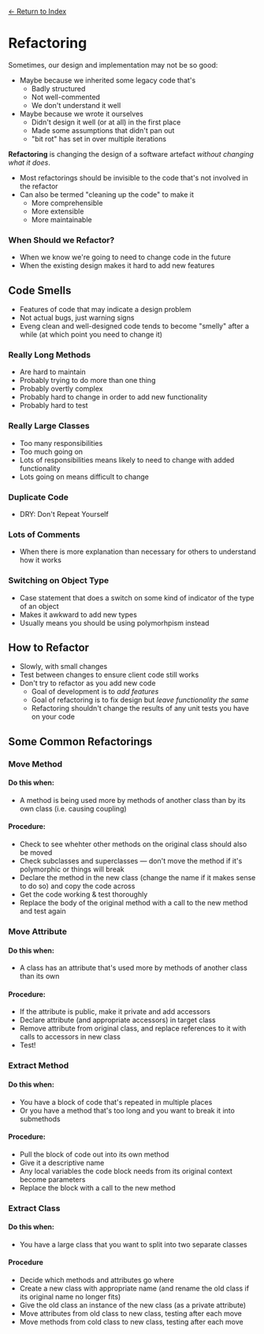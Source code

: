[← Return to Index](https://github.com/cjmlgrto/fit3140-notes/)

# Refactoring

Sometimes, our design and implementation may not be so good:

- Maybe because we inherited some legacy code that's
	- Badly structured
	- Not well-commented
	- We don't understand it well
- Maybe because we wrote it ourselves
	- Didn't design it well (or at all) in the first place
	- Made some assumptions that didn't pan out
	- "bit rot" has set in over multiple iterations

**Refactoring** is changing the design of a software artefact _without changing what it does_.

- Most refactorings should be invisible to the code that's not involved in the refactor
- Can also be termed "cleaning up the code" to make it
	- More comprehensible
	- More extensible
	- More maintainable

### When Should we Refactor?

- When we know we're going to need to change code in the future
- When the existing design makes it hard to add new features

## Code Smells

- Features of code that may indicate a design problem
- Not actual bugs, just warning signs
- Eveng clean and well-designed code tends to become "smelly" after a while (at which point you need to change it)

### Really Long Methods

- Are hard to maintain
- Probably trying to do more than one thing
- Probably overtly complex
- Probably hard to change in order to add new functionality
- Probably hard to test

### Really Large Classes

- Too many responsibilities
- Too much going on
- Lots of responsibilities means likely to need to change with added functionality
- Lots going on means difficult to change

### Duplicate Code

- DRY: Don't Repeat Yourself

### Lots of Comments

- When there is more explanation than necessary for others to understand how it works

### Switching on Object Type

- Case statement that does a switch on some kind of indicator of the type of an object
- Makes it awkward to add new types
- Usually means you should be using polymorhpism instead

## How to Refactor

- Slowly, with small changes
- Test between changes to ensure client code still works
- Don't try to refactor as you add new code
	- Goal of development is to _add features_
	- Goal of refactoring is to fix design but _leave functionality the same_
	- Refactoring shouldn't change the results of any unit tests you have on your code

## Some Common Refactorings

### Move Method

#### Do this when:

- A method is being used more by methods of another class than by its own class (i.e. causing coupling)

#### Procedure:

- Check to see whehter other methods on the original class should also be moved
- Check subclasses and superclasses — don't move the method if it's polymorphic or things will break
- Declare the method in the new class (change the name if it makes sense to do so) and copy the code across
- Get the code working & test thoroughly
- Replace the body of the original method with a call to the new method and test again

### Move Attribute

#### Do this when:

- A class has an attribute that's used more by methods of another class than its own

#### Procedure:

- If the attribute is public, make it private and add accessors
- Declare attribute (and appropriate accessors) in target class
- Remove attribute from original class, and replace references to it with calls to accessors in new class
- Test!

### Extract Method

#### Do this when:

- You have a block of code that's repeated in multiple places
- Or you have a method that's too long and you want to break it into submethods

#### Procedure:

- Pull the block of code out into its own method
- Give it a descriptive name
- Any local variables the code block needs from its original context become parameters
- Replace the block with a call to the new method


### Extract Class

#### Do this when:

- You have a large class that you want to split into two separate classes

#### Procedure

- Decide which methods and attributes go where
- Create a new class with appropriate name (and rename the old class if its original name no longer fits)
- Give the old class an instance of the new class (as a private attribute)
- Move attributes from old class to new class, testing after each move
- Move methods from cold class to new class, testing after each move

